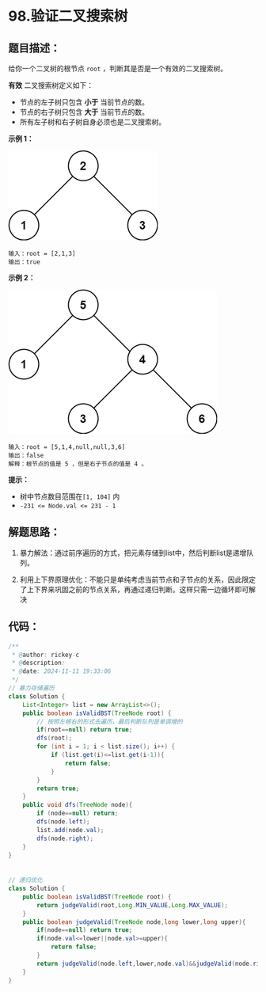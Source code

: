 # 98.验证二叉搜索树

## 题目描述：

给你一个二叉树的根节点 `root` ，判断其是否是一个有效的二叉搜索树。

**有效** 二叉搜索树定义如下：

+ 节点的左子树只包含 **小于** 当前节点的数。
+ 节点的右子树只包含 **大于** 当前节点的数。
+ 所有左子树和右子树自身必须也是二叉搜索树。

 

**示例 1：**

![img](./images/tree1-1731324743102-9.jpg)

```
输入：root = [2,1,3]
输出：true
```

**示例 2：**

![img](./images/tree2-1731324743103-10.jpg)

```
输入：root = [5,1,4,null,null,3,6]
输出：false
解释：根节点的值是 5 ，但是右子节点的值是 4 。
```

 

**提示：**

+ 树中节点数目范围在`[1, 104]` 内
+ `-231 <= Node.val <= 231 - 1`

## 解题思路：

1. 暴力解法：通过前序遍历的方式，把元素存储到list中，然后判断list是递增队列。

2. 利用上下界原理优化：不能只是单纯考虑当前节点和子节点的关系，因此限定了上下界来巩固之前的节点关系，再通过递归判断。这样只需一边循环即可解决

## 代码：

```java
/**
 * @author: rickey-c
 * @description:  
 * @date: 2024-11-11 19:33:06
 */
// 暴力存储遍历
class Solution {
    List<Integer> list = new ArrayList<>();
    public boolean isValidBST(TreeNode root) {
        // 按照左根右的形式去遍历，最后判断队列是单调增的
        if(root==null) return true;
        dfs(root);
        for (int i = 1; i < list.size(); i++) {
            if (list.get(i)<=list.get(i-1)){
                return false;
            }
        }
        return true;
    }
    public void dfs(TreeNode node){
        if (node==null) return;
        dfs(node.left);
        list.add(node.val);
        dfs(node.right);
    }
}


// 递归优化
class Solution {
    public boolean isValidBST(TreeNode root) {
        return judgeValid(root,Long.MIN_VALUE,Long.MAX_VALUE);
    }
    public boolean judgeValid(TreeNode node,long lower,long upper){
        if(node==null) return true;
        if(node.val<=lower||node.val>=upper){
            return false;
        }
        return judgeValid(node.left,lower,node.val)&&judgeValid(node.right,node.val,upper);
    }
}

```

